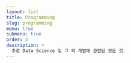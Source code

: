 ```yaml
---
layout: list
title: Programming
slug: programming
menu: true
submenu: true
order: 3
description: >
  주로 Data Science 및 그 외 개발에 관련된 모든 것.  
---
```

